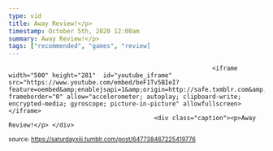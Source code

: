 ```yaml
---
type: vid
title: Away Review!</p> 
timestamp: October 5th, 2020 12:00am
summary: Away Review!</p> 
tags: ["recommended", "games", "review]
---
```


                
                
                
                
                
                
                
                
                                                            <iframe width="500" height="281"  id="youtube_iframe" src="https://www.youtube.com/embed/beF1Tv5BIeI?feature=oembed&amp;enablejsapi=1&amp;origin=http://safe.txmblr.com&amp;wmode=opaque" frameborder="0" allow="accelerometer; autoplay; clipboard-write; encrypted-media; gyroscope; picture-in-picture" allowfullscreen></iframe>                    
                                            <div class="caption"><p>Away Review!</p> </div>
                                                    
<small>source: https://saturdayxiii.tumblr.com/post/647738467225419776</small>